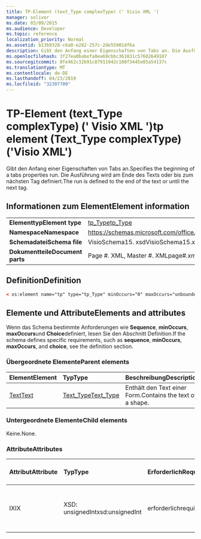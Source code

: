 ```yaml
---
title: TP-Element (text_Type complexType) (' Visio XML ')
manager: soliver
ms.date: 03/09/2015
ms.audience: Developer
ms.topic: reference
localization_priority: Normal
ms.assetid: b13b9328-c6a0-e282-257c-2de55901df6a
description: Gibt den Anfang einer Eigenschaften von Tabs an. Die Ausführung wird am Ende des Texts oder bis zum nächsten Tag definiert.
ms.openlocfilehash: 3f27ea0babefa0ea69cbbc361031c57602649107
ms.sourcegitcommit: 8fe462c32b91c87911942c188f3445e85a54137c
ms.translationtype: MT
ms.contentlocale: de-DE
ms.lasthandoff: 04/23/2019
ms.locfileid: "32307700"
---
```

# <a name="tp-element-texttype-complextype-visio-xml"></a><span data-ttu-id="93990-104">TP-Element (text_Type complexType) (' Visio XML ')</span><span class="sxs-lookup"><span data-stu-id="93990-104">tp element (Text_Type complexType) ('Visio XML')</span></span>

<span data-ttu-id="93990-105">Gibt den Anfang einer Eigenschaften von Tabs an.</span><span class="sxs-lookup"><span data-stu-id="93990-105">Specifies the beginning of a tabs properties run.</span></span> <span data-ttu-id="93990-106">Die Ausführung wird am Ende des Texts oder bis zum nächsten Tag definiert.</span><span class="sxs-lookup"><span data-stu-id="93990-106">The run is defined to the end of the text or until the next tag.</span></span>
  
## <a name="element-information"></a><span data-ttu-id="93990-107">Informationen zum Element</span><span class="sxs-lookup"><span data-stu-id="93990-107">Element information</span></span>

|||
|:-----|:-----|
|<span data-ttu-id="93990-108">**Elementtyp**</span><span class="sxs-lookup"><span data-stu-id="93990-108">**Element type**</span></span> <br/> |[<span data-ttu-id="93990-109">tp_Type</span><span class="sxs-lookup"><span data-stu-id="93990-109">tp_Type</span></span>](tp_type-complextypevisio-xml.md) <br/> |
|<span data-ttu-id="93990-110">**Namespace**</span><span class="sxs-lookup"><span data-stu-id="93990-110">**Namespace**</span></span> <br/> |https://schemas.microsoft.com/office/visio/2012/main  <br/> |
|<span data-ttu-id="93990-111">**Schemadatei**</span><span class="sxs-lookup"><span data-stu-id="93990-111">**Schema file**</span></span> <br/> |<span data-ttu-id="93990-112">VisioSchema15. xsd</span><span class="sxs-lookup"><span data-stu-id="93990-112">VisioSchema15.xsd</span></span>  <br/> |
|<span data-ttu-id="93990-113">**Dokumentteile**</span><span class="sxs-lookup"><span data-stu-id="93990-113">**Document parts**</span></span> <br/> |<span data-ttu-id="93990-114">Page #. XML, Master #. XML</span><span class="sxs-lookup"><span data-stu-id="93990-114">page#.xml, master#.xml</span></span>  <br/> |
   
## <a name="definition"></a><span data-ttu-id="93990-115">Definition</span><span class="sxs-lookup"><span data-stu-id="93990-115">Definition</span></span>

```XML
< xs:element name="tp" type="tp_Type" minOccurs="0" maxOccurs="unbounded" ></xs:element >
```

## <a name="elements-and-attributes"></a><span data-ttu-id="93990-116">Elemente und Attribute</span><span class="sxs-lookup"><span data-stu-id="93990-116">Elements and attributes</span></span>

<span data-ttu-id="93990-117">Wenn das Schema bestimmte Anforderungen wie **Sequence**, **minOccurs**, **maxOccurs**und **Choice**definiert, lesen Sie den Abschnitt Definition.</span><span class="sxs-lookup"><span data-stu-id="93990-117">If the schema defines specific requirements, such as **sequence**, **minOccurs**, **maxOccurs**, and **choice**, see the definition section.</span></span> 
  
### <a name="parent-elements"></a><span data-ttu-id="93990-118">Übergeordnete Elemente</span><span class="sxs-lookup"><span data-stu-id="93990-118">Parent elements</span></span>

|<span data-ttu-id="93990-119">**Element**</span><span class="sxs-lookup"><span data-stu-id="93990-119">**Element**</span></span>|<span data-ttu-id="93990-120">**Typ**</span><span class="sxs-lookup"><span data-stu-id="93990-120">**Type**</span></span>|<span data-ttu-id="93990-121">**Beschreibung**</span><span class="sxs-lookup"><span data-stu-id="93990-121">**Description**</span></span>|
|:-----|:-----|:-----|
|[<span data-ttu-id="93990-122">Text</span><span class="sxs-lookup"><span data-stu-id="93990-122">Text</span></span>](text-element-shapesheet_type-complextypevisio-xml.md) <br/> |[<span data-ttu-id="93990-123">Text_Type</span><span class="sxs-lookup"><span data-stu-id="93990-123">Text_Type</span></span>](text_type-complextypevisio-xml.md) <br/> |<span data-ttu-id="93990-124">Enthält den Text einer Form.</span><span class="sxs-lookup"><span data-stu-id="93990-124">Contains the text of a shape.</span></span>  <br/> |
   
### <a name="child-elements"></a><span data-ttu-id="93990-125">Untergeordnete Elemente</span><span class="sxs-lookup"><span data-stu-id="93990-125">Child elements</span></span>

<span data-ttu-id="93990-126">Keine.</span><span class="sxs-lookup"><span data-stu-id="93990-126">None.</span></span>
  
### <a name="attributes"></a><span data-ttu-id="93990-127">Attribute</span><span class="sxs-lookup"><span data-stu-id="93990-127">Attributes</span></span>

|<span data-ttu-id="93990-128">**Attribut**</span><span class="sxs-lookup"><span data-stu-id="93990-128">**Attribute**</span></span>|<span data-ttu-id="93990-129">**Typ**</span><span class="sxs-lookup"><span data-stu-id="93990-129">**Type**</span></span>|<span data-ttu-id="93990-130">**Erforderlich**</span><span class="sxs-lookup"><span data-stu-id="93990-130">**Required**</span></span>|<span data-ttu-id="93990-131">**Beschreibung**</span><span class="sxs-lookup"><span data-stu-id="93990-131">**Description**</span></span>|<span data-ttu-id="93990-132">**Mögliche Werte**</span><span class="sxs-lookup"><span data-stu-id="93990-132">**Possible values**</span></span>|
|:-----|:-----|:-----|:-----|:-----|
|<span data-ttu-id="93990-133">IX</span><span class="sxs-lookup"><span data-stu-id="93990-133">IX</span></span>  <br/> |<span data-ttu-id="93990-134">XSD: unsignedInt</span><span class="sxs-lookup"><span data-stu-id="93990-134">xsd:unsignedInt</span></span>  <br/> |<span data-ttu-id="93990-135">erforderlich</span><span class="sxs-lookup"><span data-stu-id="93990-135">required</span></span>  <br/> |<span data-ttu-id="93990-136">Der nullbasierte Index des Elements innerhalb des übergeordneten Elements.</span><span class="sxs-lookup"><span data-stu-id="93990-136">The zero-based index of the element within its parent element.</span></span>  <br/> |<span data-ttu-id="93990-137">Werte des XSD: unsignedInt-Typs.</span><span class="sxs-lookup"><span data-stu-id="93990-137">Values of the xsd:unsignedInt type.</span></span>  <br/> |
   

